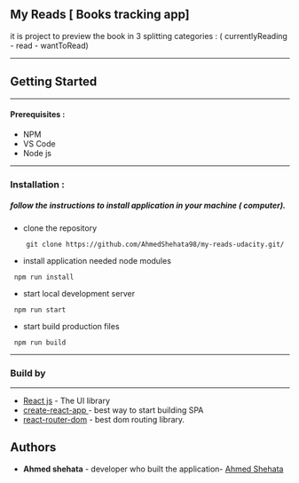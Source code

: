 ## My Reads [ Books tracking app]

it is project to preview the book in 3 splitting categories : ( currentlyReading - read - wantToRead)

---

## Getting Started

---

#### Prerequisites :

- NPM
- VS Code
- Node js

---

### Installation :

##### follow the instructions to install application in your machine ( computer).

- clone the repository

```
    git clone https://github.com/AhmedShehata98/my-reads-udacity.git/
```

- install application needed node modules

```
 npm run install
```

- start local development server

```
 npm run start
```

- start build production files

```
 npm run build
```

---

### Build by

---

- [React js](https://reactjs.org/) - The UI library
- [ create-react-app ](https://create-react-app.dev/)- best way to start building SPA
- [react-router-dom](rhttps://reactrouter.com/en/main) - best dom routing library.

## Authors

- **Ahmed shehata** - developer who built the application- [Ahmed Shehata](https://github.com/ahmedshehata98)
